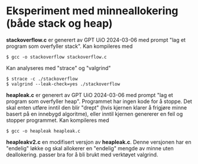 # Eksperiment med minneallokering (både stack og heap)

**stackoverflow.c** er generert av GPT UiO 2024-03-06 med prompt "lag et program som overfyller stack". Kan kompileres med 

```
$ gcc -o stackoverflow stackoverflow.c 

```

Kan analyseres med "strace" og "valgrind"

```
$ strace -c ./stackoverflow
$ valgrind --leak-check=yes ./stackoverflow
```

**heapleak.c** er generert av GPT UiO 2024-03-06 med prompt "lag et program som overfyller heap". Programmet har ingen kode for å stoppe. Det skal enten utføre inntil den blir "drept" (hvis kjernen klarer å frigjøre minne basert på en innebygd algoritme), eller inntil kjernen genererer en feil og stopper programmet. Kan kompileres med 

```
$ gcc -o heapleak heapleak.c 

```

**heapleakv2.c** en modifisert versjon av **heapleak.c**. Denne versjonen har en "endelig" løkke og skal allokerer en "endelig" mengde av minne uten deallokering. passer bra for å bli brukt med verktøyet valgrind. 
